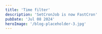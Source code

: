```yaml
---
title: 'Time filter'
description: 'SetCronJob is now FastCron'
pubDate: 'Jul 08 2024'
heroImage: '/blog-placeholder-3.jpg'
---
```


